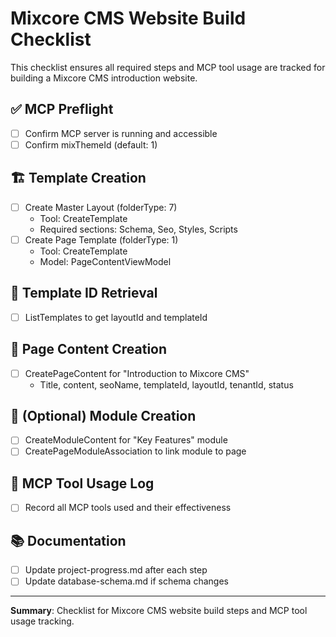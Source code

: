 # Mixcore CMS Website Build Checklist

This checklist ensures all required steps and MCP tool usage are tracked for building a Mixcore CMS introduction website.

## ✅ MCP Preflight
- [ ] Confirm MCP server is running and accessible
- [ ] Confirm mixThemeId (default: 1)

## 🏗️ Template Creation
- [ ] Create Master Layout (folderType: 7)
  - Tool: CreateTemplate
  - Required sections: Schema, Seo, Styles, Scripts
- [ ] Create Page Template (folderType: 1)
  - Tool: CreateTemplate
  - Model: PageContentViewModel

## 📑 Template ID Retrieval
- [ ] ListTemplates to get layoutId and templateId

## 📄 Page Content Creation
- [ ] CreatePageContent for "Introduction to Mixcore CMS"
  - Title, content, seoName, templateId, layoutId, tenantId, status

## 🧩 (Optional) Module Creation
- [ ] CreateModuleContent for "Key Features" module
- [ ] CreatePageModuleAssociation to link module to page

## 📝 MCP Tool Usage Log
- [ ] Record all MCP tools used and their effectiveness

## 📚 Documentation
- [ ] Update project-progress.md after each step
- [ ] Update database-schema.md if schema changes

---
**Summary**: Checklist for Mixcore CMS website build steps and MCP tool usage tracking.
